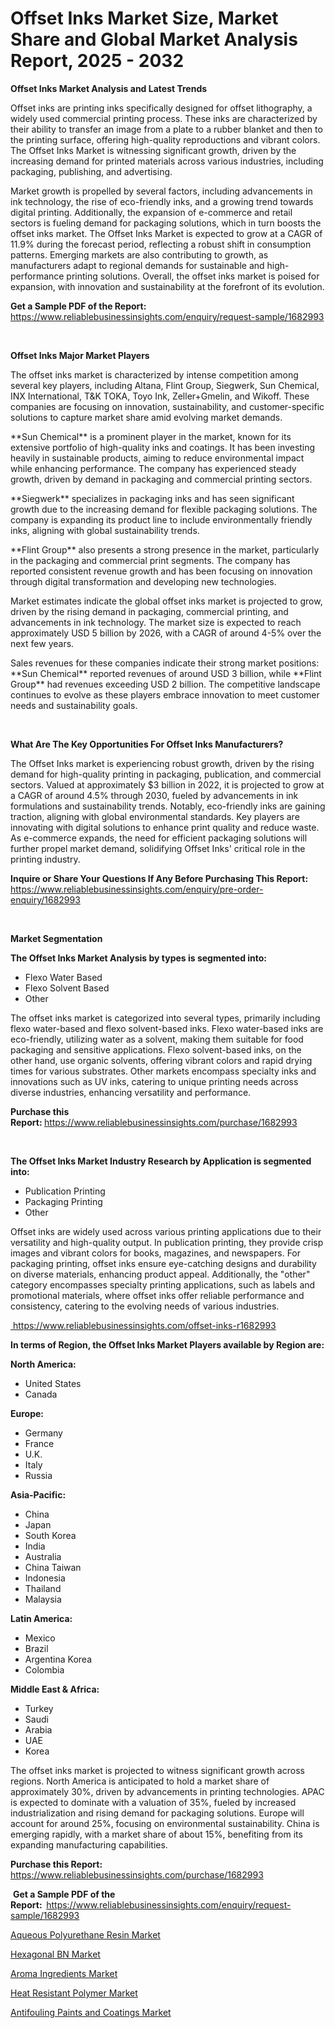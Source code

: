 <p><h1>Offset Inks Market Size, Market Share and Global Market Analysis Report, 2025 - 2032</h1></p><p><strong>Offset Inks Market Analysis and Latest Trends</strong></p>
<p><p>Offset inks are printing inks specifically designed for offset lithography, a widely used commercial printing process. These inks are characterized by their ability to transfer an image from a plate to a rubber blanket and then to the printing surface, offering high-quality reproductions and vibrant colors. The Offset Inks Market is witnessing significant growth, driven by the increasing demand for printed materials across various industries, including packaging, publishing, and advertising.</p><p>Market growth is propelled by several factors, including advancements in ink technology, the rise of eco-friendly inks, and a growing trend towards digital printing. Additionally, the expansion of e-commerce and retail sectors is fueling demand for packaging solutions, which in turn boosts the offset inks market. The Offset Inks Market is expected to grow at a CAGR of 11.9% during the forecast period, reflecting a robust shift in consumption patterns. Emerging markets are also contributing to growth, as manufacturers adapt to regional demands for sustainable and high-performance printing solutions. Overall, the offset inks market is poised for expansion, with innovation and sustainability at the forefront of its evolution.</p></p>
<p><strong>Get a Sample PDF of the Report:&nbsp;</strong> <a href="https://www.reliablebusinessinsights.com/enquiry/request-sample/1682993?utm_campaign=1950&utm_medium=2&utm_source=Github&utm_content=ia&utm_term=30012025&utm_id=offset-inks">https://www.reliablebusinessinsights.com/enquiry/request-sample/1682993</a></p>
<p>&nbsp;</p>
<p><strong>Offset Inks Major Market Players</strong></p>
<p><p>The offset inks market is characterized by intense competition among several key players, including Altana, Flint Group, Siegwerk, Sun Chemical, INX International, T&K TOKA, Toyo Ink, Zeller+Gmelin, and Wikoff. These companies are focusing on innovation, sustainability, and customer-specific solutions to capture market share amid evolving market demands.</p><p>**Sun Chemical** is a prominent player in the market, known for its extensive portfolio of high-quality inks and coatings. It has been investing heavily in sustainable products, aiming to reduce environmental impact while enhancing performance. The company has experienced steady growth, driven by demand in packaging and commercial printing sectors. </p><p>**Siegwerk** specializes in packaging inks and has seen significant growth due to the increasing demand for flexible packaging solutions. The company is expanding its product line to include environmentally friendly inks, aligning with global sustainability trends. </p><p>**Flint Group** also presents a strong presence in the market, particularly in the packaging and commercial print segments. The company has reported consistent revenue growth and has been focusing on innovation through digital transformation and developing new technologies. </p><p>Market estimates indicate the global offset inks market is projected to grow, driven by the rising demand in packaging, commercial printing, and advancements in ink technology. The market size is expected to reach approximately USD 5 billion by 2026, with a CAGR of around 4-5% over the next few years.</p><p>Sales revenues for these companies indicate their strong market positions: **Sun Chemical** reported revenues of around USD 3 billion, while **Flint Group** had revenues exceeding USD 2 billion. The competitive landscape continues to evolve as these players embrace innovation to meet customer needs and sustainability goals.</p></p>
<p>&nbsp;</p>
<p><strong>What Are The Key Opportunities For Offset Inks Manufacturers?</strong></p>
<p><p>The Offset Inks market is experiencing robust growth, driven by the rising demand for high-quality printing in packaging, publication, and commercial sectors. Valued at approximately $3 billion in 2022, it is projected to grow at a CAGR of around 4.5% through 2030, fueled by advancements in ink formulations and sustainability trends. Notably, eco-friendly inks are gaining traction, aligning with global environmental standards. Key players are innovating with digital solutions to enhance print quality and reduce waste. As e-commerce expands, the need for efficient packaging solutions will further propel market demand, solidifying Offset Inks' critical role in the printing industry.</p></p>
<p><strong>Inquire or Share Your Questions If Any Before Purchasing This Report:</strong> <a href="https://www.reliablebusinessinsights.com/enquiry/pre-order-enquiry/1682993?utm_campaign=1950&utm_medium=2&utm_source=Github&utm_content=ia&utm_term=30012025&utm_id=offset-inks">https://www.reliablebusinessinsights.com/enquiry/pre-order-enquiry/1682993</a></p>
<p>&nbsp;</p>
<p><strong>Market Segmentation</strong></p>
<p><strong>The Offset Inks Market Analysis by types is segmented into:</strong></p>
<p><ul><li>Flexo Water Based</li><li>Flexo Solvent Based</li><li>Other</li></ul></p>
<p><p>The offset inks market is categorized into several types, primarily including flexo water-based and flexo solvent-based inks. Flexo water-based inks are eco-friendly, utilizing water as a solvent, making them suitable for food packaging and sensitive applications. Flexo solvent-based inks, on the other hand, use organic solvents, offering vibrant colors and rapid drying times for various substrates. Other markets encompass specialty inks and innovations such as UV inks, catering to unique printing needs across diverse industries, enhancing versatility and performance.</p></p>
<p><strong>Purchase this Report:&nbsp;</strong><a href="https://www.reliablebusinessinsights.com/purchase/1682993?utm_campaign=1950&utm_medium=2&utm_source=Github&utm_content=ia&utm_term=30012025&utm_id=offset-inks">https://www.reliablebusinessinsights.com/purchase/1682993</a></p>
<p>&nbsp;</p>
<p><strong>The Offset Inks Market Industry Research by Application is segmented into:</strong></p>
<p><ul><li>Publication Printing</li><li>Packaging Printing</li><li>Other</li></ul></p>
<p><p>Offset inks are widely used across various printing applications due to their versatility and high-quality output. In publication printing, they provide crisp images and vibrant colors for books, magazines, and newspapers. For packaging printing, offset inks ensure eye-catching designs and durability on diverse materials, enhancing product appeal. Additionally, the "other" category encompasses specialty printing applications, such as labels and promotional materials, where offset inks offer reliable performance and consistency, catering to the evolving needs of various industries.</p></p>
<p><a href="https://www.reliablebusinessinsights.com/offset-inks-r1682993?utm_campaign=1950&utm_medium=2&utm_source=Github&utm_content=ia&utm_term=30012025&utm_id=offset-inks">&nbsp;https://www.reliablebusinessinsights.com/offset-inks-r1682993</a></p>
<p><strong>In terms of Region, the Offset Inks Market Players available by Region are:</strong></p>
<p>
    <p> <strong> North America: </strong>
        <ul>
            <li>United States</li>
            <li>Canada</li>
        </ul>
        </p> 
    <p> <strong> Europe: </strong>
        <ul>
            <li>Germany</li>
            <li>France</li>
            <li>U.K.</li>
            <li>Italy</li>
            <li>Russia</li>
        </ul>
        </p> 
    <p> <strong> Asia-Pacific: </strong>
        <ul>
            <li>China</li>
            <li>Japan</li>
            <li>South Korea</li>
            <li>India</li>
            <li>Australia</li>
            <li>China Taiwan</li>
            <li>Indonesia</li>
            <li>Thailand</li>
            <li>Malaysia</li>
        </ul>
        </p> 
    <p> <strong> Latin America: </strong>
        <ul>
            <li>Mexico</li>
            <li>Brazil</li>
            <li>Argentina Korea</li>
            <li>Colombia</li>
        </ul>
        </p> 
    <p> <strong> Middle East & Africa: </strong>
        <ul>
            <li>Turkey</li>
            <li>Saudi</li>
            <li>Arabia</li>
            <li>UAE</li>
            <li>Korea</li>
        </ul>
    </p>
    </p>
<p><p>The offset inks market is projected to witness significant growth across regions. North America is anticipated to hold a market share of approximately 30%, driven by advancements in printing technologies. APAC is expected to dominate with a valuation of 35%, fueled by increased industrialization and rising demand for packaging solutions. Europe will account for around 25%, focusing on environmental sustainability. China is emerging rapidly, with a market share of about 15%, benefiting from its expanding manufacturing capabilities.</p></p>
<p><strong>Purchase this Report: </strong><a href="https://www.reliablebusinessinsights.com/purchase/1682993?utm_campaign=1950&utm_medium=2&utm_source=Github&utm_content=ia&utm_term=30012025&utm_id=offset-inks">https://www.reliablebusinessinsights.com/purchase/1682993</a></p>
<p>&nbsp;<strong>Get a Sample PDF of the Report:&nbsp;&nbsp;</strong><a href="https://www.reliablebusinessinsights.com/enquiry/request-sample/1682993?utm_campaign=1950&utm_medium=2&utm_source=Github&utm_content=ia&utm_term=30012025&utm_id=offset-inks">https://www.reliablebusinessinsights.com/enquiry/request-sample/1682993</a></p>
<p><strong></strong></p>
<p><p><a href="https://github.com/ternainglin/Market-Research-Report-List-1/blob/main/aqueous-polyurethane-resin-market.md?utm_campaign=1950&utm_medium=2&utm_source=Github&utm_content=ia&utm_term=30012025&utm_id=offset-inks">Aqueous Polyurethane Resin Market</a></p><p><a href="https://github.com/lalolatiot/Market-Research-Report-List-1/blob/main/hexagonal-bn-market.md?utm_campaign=1950&utm_medium=2&utm_source=Github&utm_content=ia&utm_term=30012025&utm_id=offset-inks">Hexagonal BN Market</a></p><p><a href="https://github.com/penglatilles/Market-Research-Report-List-1/blob/main/aroma-ingredients-market.md?utm_campaign=1950&utm_medium=2&utm_source=Github&utm_content=ia&utm_term=30012025&utm_id=offset-inks">Aroma Ingredients Market</a></p><p><a href="https://github.com/agdonthisa/Market-Research-Report-List-1/blob/main/heat-resistant-polymer-market.md?utm_campaign=1950&utm_medium=2&utm_source=Github&utm_content=ia&utm_term=30012025&utm_id=offset-inks">Heat Resistant Polymer Market</a></p><p><a href="https://github.com/saaindosya/Market-Research-Report-List-1/blob/main/antifouling-paints-and-coatings-market.md?utm_campaign=1950&utm_medium=2&utm_source=Github&utm_content=ia&utm_term=30012025&utm_id=offset-inks">Antifouling Paints and Coatings Market</a></p></p>